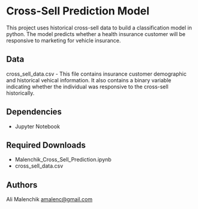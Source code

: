 # Cross-Sell Prediction Model

This project uses historical cross-sell data to build a classification model in python. The model predicts whether a health insurance customer will be responsive to marketing for vehicle insurance.

## Data
cross_sell_data.csv - This file contains insurance customer demographic and historical vehical information. It also contains a binary variable indicating whether the individual was responsive to the cross-sell historically.

## Dependencies

* Jupyter Notebook

## Required Downloads

* Malenchik_Cross_Sell_Prediction.ipynb
* cross_sell_data.csv

## Authors

Ali Malenchik
amalenc@gmail.com

